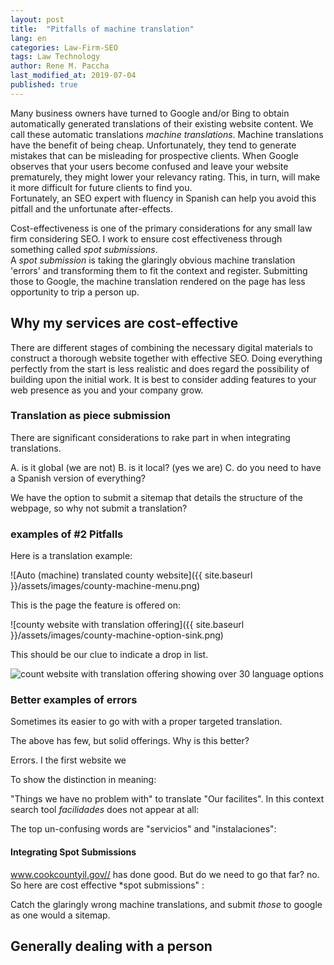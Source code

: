 ```yaml
---
layout: post
title:  "Pitfalls of machine translation"
lang: en
categories: Law-Firm-SEO
tags: Law Technology
author: Rene M. Paccha
last_modified_at: 2019-07-04
published: true
---
```



Many business owners have turned to Google and/or Bing to obtain automatically generated translations of their existing website content. We call these automatic translations _machine translations_.
Machine translations have the benefit of being cheap. Unfortunately, they tend to generate mistakes that can be misleading for prospective clients. When Google observes that your users become confused and leave your website prematurely, they might lower your relevancy rating.
This, in turn, will make it more difficult for future clients to find you.  
Fortunately, an SEO expert with fluency in Spanish can help you avoid this pitfall and the unfortunate after-effects.

Cost-effectiveness is one of the primary considerations for any small law firm considering SEO.
I work to ensure cost effectiveness through something called _spot submissions_.  
A _spot submission_ is taking the glaringly obvious machine translation 'errors' and transforming them to fit the context and register.  Submitting those to Google, the machine translation rendered on the page has less opportunity to trip a person up.

## Why my services are cost-effective

There are different stages of combining the necessary digital materials to construct a thorough website together with effective SEO.  Doing everything perfectly from the start is less realistic and does regard the possibility of building upon the initial work. It is best to consider adding features to your web presence as you and your company grow.

### Translation as piece submission
There are significant considerations to rake part in when integrating translations.

A. is it global (we are not)
B. is it local? (yes we are)
C. do you need to have a Spanish version of everything?

We have the option to submit a sitemap that details the structure of the webpage, so why not submit a translation?

<!-- This logic is as follows
A crawl has the ability the clue-in the crawling robots to what the context is held within that structure.   Why not do the same for translations? -->


### examples of #2 Pitfalls
Here is a translation example:

![Auto (machine) translated county website]({{ site.baseurl }}/assets/images/county-machine-menu.png)

This is the page the feature is offered on:

 ![county website with translation offering]({{ site.baseurl }}/assets/images/county-machine-option-sink.png)

This should be our clue to indicate a drop in list.

![count website with translation offering showing over 30 language options ]({{site.baseurl}}/assets/images/county-machine-list.jpg)

### Better examples of errors

Sometimes its easier to go with with a proper targeted translation.
<!-- ![cook count il website few but solid translation options]({{site.baseurl}}/https://www.dropbox.com/s/8sv0zz1hzr2on9o/Screenshot%202019-06-19%2009.45.27.png?dl=0) -->

The above has few, but solid offerings.  Why is this better?

Errors.   I the first website we

To show the distinction in meaning:

"Things we have no problem with" to translate "Our facilites".
In this context search tool *facilidades* does not appear at all:

The top un-confusing words are "servicios" and "instalaciones":
<!-- https://context.reverso.net/translation/english-spanish/facilities -->


#### Integrating Spot Submissions


www.cookcountyil.gov// has done good.  But do we need to go that far? no.
So here are cost effective *spot submissions" :

Catch the glaringly wrong machine translations, and submit _those_ to google as one would a sitemap.
## Generally dealing with a person
